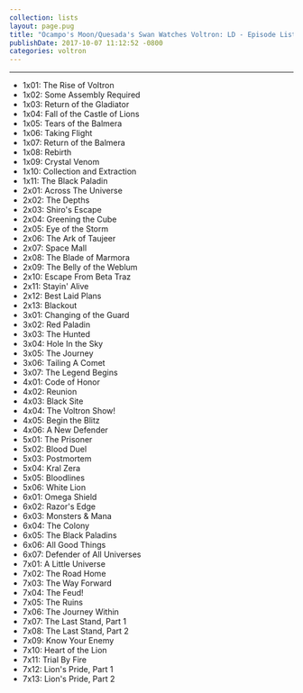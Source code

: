 ```yaml
---
collection: lists
layout: page.pug
title: "Ocampo's Moon/Quesada's Swan Watches Voltron: LD - Episode List"
publishDate: 2017-10-07 11:12:52 -0800
categories: voltron
---
```


---
<ul class="masterlink-wrapper">
  <li>1x01: The Rise of Voltron</li>
  <li>1x02: Some Assembly Required</li>
  <li>1x03: Return of the Gladiator</li>
  <li>1x04: Fall of the Castle of Lions</li>
  <li>1x05: Tears of the Balmera</li>
  <li>1x06: Taking Flight</li>
  <li>1x07: Return of the Balmera</li>
  <li>1x08: Rebirth</li>
  <li>1x09: Crystal Venom</li>
  <li>1x10: Collection and Extraction</li>
  <li>1x11: The Black Paladin</li>
  <li>2x01: Across The Universe</li>
  <li>2x02: The Depths</li>
  <li>2x03: Shiro's Escape</li>
  <li>2x04: Greening the Cube</li>
  <li>2x05: Eye of the Storm</li>
  <li>2x06: The Ark of Taujeer</li>
  <li>2x07: Space Mall</li>
  <li>2x08: The Blade of Marmora</li>
  <li>2x09: The Belly of the Weblum</li>
  <li>2x10: Escape From Beta Traz</li>
  <li>2x11: Stayin' Alive</li>
  <li>2x12: Best Laid Plans</li>
  <li>2x13: Blackout</li>
  <li>3x01: Changing of the Guard</li>
  <li>3x02: Red Paladin</li>
  <li>3x03: The Hunted</li>
  <li>3x04: Hole In the Sky</li>
  <li>3x05: The Journey</li>
  <li>3x06: Tailing A Comet</li>
  <li>3x07: The Legend Begins</li>
  <li>4x01: Code of Honor</li>
  <li>4x02: Reunion</li>
  <li>4x03: Black Site</li>
  <li>4x04: The Voltron Show!</li>
  <li>4x05: Begin the Blitz</li>
  <li>4x06: A New Defender</li>
  <li>5x01: The Prisoner</li>
  <li>5x02: Blood Duel</li>
  <li>5x03: Postmortem</li>
  <li>5x04: Kral Zera</li>
  <li>5x05: Bloodlines</li>
  <li>5x06: White Lion</li>
  <li>6x01: Omega Shield</li>
  <li>6x02: Razor's Edge</li>
  <li>6x03: Monsters & Mana</li>
  <li>6x04: The Colony</li>
  <li>6x05: The Black Paladins</li>
  <li>6x06: All Good Things</li>
  <li>6x07: Defender of All Universes</li>
  <li>7x01: A Little Universe</li>
  <li>7x02: The Road Home</li>
  <li>7x03: The Way Forward</li>
  <li>7x04: The Feud!</li>
  <li>7x05: The Ruins</li>
  <li>7x06: The Journey Within</li>
  <li>7x07: The Last Stand, Part 1</li>
  <li>7x08: The Last Stand, Part 2</li>
  <li>7x09: Know Your Enemy</li>
  <li>7x10: Heart of the Lion</li>
  <li>7x11: Trial By Fire</li>
  <li>7x12: Lion's Pride, Part 1</li>
  <li>7x13: Lion's Pride, Part 2</li>
  <!--
  <li>8x01: Date</li>
  <li>8x02: Shadows</li>
  <li>8x03: Prisoner's Dilemma</li>
  <li>8x04: Battle Scars</li>
  <li>8x05: The Grudge</li>
  <li>8x06: </li>
  <li>8x07: </li>
  <li>8x08: </li>
  <li>8x09: </li>
  <li>8x10: </li>
  <li>8x11: </li>
  <li>8x12: </li>
  <li>8x13: </li>
  -->
</ul>